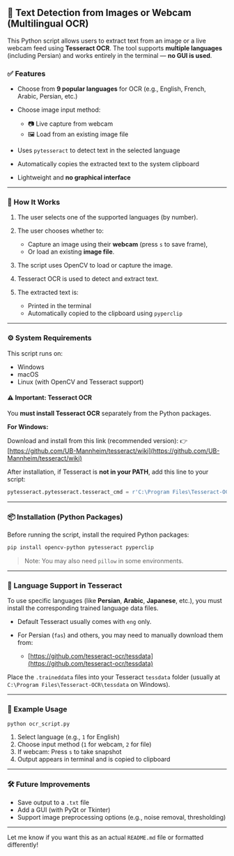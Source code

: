 ## 📄 Text Detection from Images or Webcam (Multilingual OCR)

This Python script allows users to extract text from an image or a live webcam feed using **Tesseract OCR**. The tool supports **multiple languages** (including Persian) and works entirely in the terminal — **no GUI is used**.


### ✅ **Features**

* Choose from **9 popular languages** for OCR (e.g., English, French, Arabic, Persian, etc.)
* Choose image input method:

  * 📷 Live capture from webcam
  * 🖼️ Load from an existing image file
* Uses `pytesseract` to detect text in the selected language
* Automatically copies the extracted text to the system clipboard
* Lightweight and **no graphical interface**

---

### 🚀 How It Works

1. The user selects one of the supported languages (by number).
2. The user chooses whether to:

   * Capture an image using their **webcam** (press `s` to save frame),
   * Or load an existing **image file**.
3. The script uses OpenCV to load or capture the image.
4. Tesseract OCR is used to detect and extract text.
5. The extracted text is:

   * Printed in the terminal
   * Automatically copied to the clipboard using `pyperclip`

---

### ⚙️ System Requirements

This script runs on:

* Windows
* macOS
* Linux (with OpenCV and Tesseract support)

#### ⚠️ Important: Tesseract OCR

You **must install Tesseract OCR** separately from the Python packages.

**For Windows:**

Download and install from this link (recommended version):
👉 [https://github.com/UB-Mannheim/tesseract/wiki](https://github.com/UB-Mannheim/tesseract/wiki)

After installation, if Tesseract is **not in your PATH**, add this line to your script:

```python
pytesseract.pytesseract.tesseract_cmd = r'C:\Program Files\Tesseract-OCR\tesseract.exe'
```

---

### 📦 Installation (Python Packages)

Before running the script, install the required Python packages:

```bash
pip install opencv-python pytesseract pyperclip
```

> Note: You may also need `pillow` in some environments.

---

### 📁 Language Support in Tesseract

To use specific languages (like **Persian**, **Arabic**, **Japanese**, etc.), you must install the corresponding trained language data files.

* Default Tesseract usually comes with `eng` only.
* For Persian (`fas`) and others, you may need to manually download them from:

  * [https://github.com/tesseract-ocr/tessdata](https://github.com/tesseract-ocr/tessdata)

Place the `.traineddata` files into your Tesseract `tessdata` folder (usually at `C:\Program Files\Tesseract-OCR\tessdata` on Windows).

---

### 🧪 Example Usage

```bash
python ocr_script.py
```

1. Select language (e.g., `1` for English)
2. Choose input method (`1` for webcam, `2` for file)
3. If webcam: Press `s` to take snapshot
4. Output appears in terminal and is copied to clipboard

---

### 🛠️ Future Improvements

* Save output to a `.txt` file
* Add a GUI (with PyQt or Tkinter)
* Support image preprocessing options (e.g., noise removal, thresholding)

---

Let me know if you want this as an actual `README.md` file or formatted differently!
